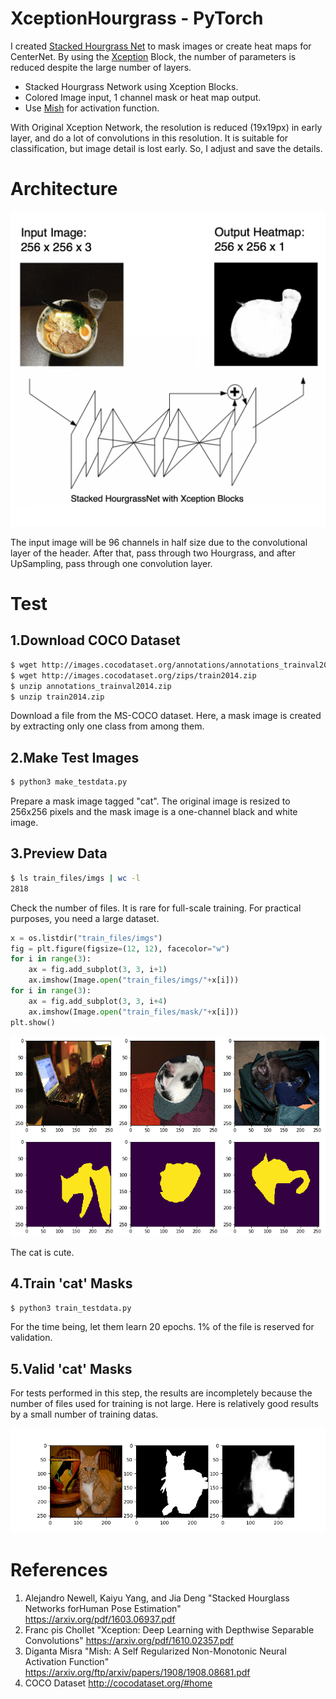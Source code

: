 # XceptionHourgrass - PyTorch

I created [Stacked Hourgrass Net](https://arxiv.org/pdf/1603.06937) to mask images or create heat maps for CenterNet. By using the [Xception](https://arxiv.org/pdf/1610.02357) Block, the number of parameters  is reduced despite the large number of layers.

- Stacked Hourgrass Network using Xception Blocks.
- Colored Image input, 1 channel mask or heat map output.
- Use [Mish](https://arxiv.org/ftp/arxiv/papers/1908/1908.08681.pdf) for activation function.

With Original Xception Network, the resolution is reduced (19x19px) in early layer, and do a lot of convolutions in this resolution. It is suitable for classification, but image detail is lost early. So, I adjust and save the details.

# Architecture

![architecture](architecture.png)



The input image will be 96 channels in half size due to the convolutional layer of the header. After that, pass through two Hourgrass, and after UpSampling, pass through one convolution layer.

# Test

## 1.Download COCO Dataset

```sh
$ wget http://images.cocodataset.org/annotations/annotations_trainval2014.zip
$ wget http://images.cocodataset.org/zips/train2014.zip
$ unzip annotations_trainval2014.zip
$ unzip train2014.zip
```

Download a file from the MS-COCO dataset. Here, a mask image is created by extracting only one class from among them.

## 2.Make Test Images

```sh
$ python3 make_testdata.py
```

Prepare a mask image tagged "cat". The original image is resized to 256x256 pixels and the mask image is a one-channel black and white image.

## 3.Preview Data

```sh
$ ls train_files/imgs | wc -l
2818
```

Check the number of files. It is rare for full-scale training. For practical purposes, you need a large dataset.



```python
x = os.listdir("train_files/imgs")
fig = plt.figure(figsize=(12, 12), facecolor="w")
for i in range(3):
    ax = fig.add_subplot(3, 3, i+1)
    ax.imshow(Image.open("train_files/imgs/"+x[i]))
for i in range(3):
    ax = fig.add_subplot(3, 3, i+4)
    ax.imshow(Image.open("train_files/mask/"+x[i]))
plt.show()
```

![cat-mask](cat-mask.png)

The cat is cute.

## 4.Train 'cat' Masks



```sh
$ python3 train_testdata.py
```

For the time being, let them learn 20 epochs. 1% of the file is reserved for validation.

## 5.Valid 'cat' Masks



For tests performed in this step, the results are incompletely because the number of files used for training is not large. Here is relatively good results by a small number of training datas.

![cat-valid](cat-valid.png)



# References



1. Alejandro Newell, Kaiyu Yang, and Jia Deng "Stacked Hourglass Networks forHuman Pose Estimation" https://arxiv.org/pdf/1603.06937.pdf
2. Franc ̧ois Chollet "Xception: Deep Learning with Depthwise Separable Convolutions" https://arxiv.org/pdf/1610.02357.pdf
3. Diganta Misra "Mish: A Self Regularized Non-Monotonic Neural Activation Function" https://arxiv.org/ftp/arxiv/papers/1908/1908.08681.pdf
4. COCO Dataset http://cocodataset.org/#home